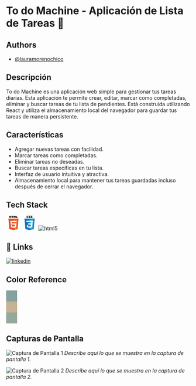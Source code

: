 # To do Machine - Aplicación de Lista de Tareas :bookmark_tabs:

## Authors

- [@lauramorenochico](https://github.com/lauramorenochico)

## Descripción

To do Machine es una aplicación web simple para gestionar tus tareas diarias. Esta aplicación te permite crear, editar, marcar como completadas, eliminar y buscar tareas de tu lista de pendientes. Está construida utilizando React y utiliza el almacenamiento local del navegador para guardar tus tareas de manera persistente.

## Características

- Agregar nuevas tareas con facilidad.
- Marcar tareas como completadas.
- Eliminar tareas no deseadas.
- Buscar tareas específicas en tu lista.
- Interfaz de usuario intuitiva y atractiva.
- Almacenamiento local para mantener tus tareas guardadas incluso después de cerrar el navegador.

## Tech Stack

<img src="https://raw.githubusercontent.com/devicons/devicon/master/icons/html5/html5-original-wordmark.svg" alt="html5" width="40" height="40"/>
<img src="https://raw.githubusercontent.com/devicons/devicon/master/icons/css3/css3-original-wordmark.svg" alt="css3" width="40" height="40"/>
<img src="https://raw.githubusercontent.com/devicons/devicon/master/icons/html5/react-original-wordmark.svg" alt="html5" width="40" height="40"/>

## 🔗 Links

[![linkedin](https://img.shields.io/badge/linkedin-0A66C2?style=for-the-badge&logo=linkedin&logoColor=white)](https://www.linkedin.com/in/laura-moreno-chico-33aa03a2/)

## Color Reference

<div style="background-color: #85a1a0; width: 30px; height: 30px;"></div> 
<div style="background-color: #c6b192; width: 30px; height: 30px;"></div> 
<div style="background-color: #94a99b; width: 30px; height: 30px;"></div>

## Capturas de Pantalla

![Captura de Pantalla 1](link-a-tu-captura-1.png)
_Describe aquí lo que se muestra en la captura de pantalla 1._

![Captura de Pantalla 2](link-a-tu-captura-2.png)
_Describe aquí lo que se muestra en la captura de pantalla 2._
